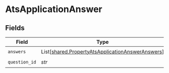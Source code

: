 # AtsApplicationAnswer


## Fields

| Field                                                                                                          | Type                                                                                                           | Required                                                                                                       | Description                                                                                                    |
| -------------------------------------------------------------------------------------------------------------- | -------------------------------------------------------------------------------------------------------------- | -------------------------------------------------------------------------------------------------------------- | -------------------------------------------------------------------------------------------------------------- |
| `answers`                                                                                                      | List[[shared.PropertyAtsApplicationAnswerAnswers](../../models/shared/propertyatsapplicationansweranswers.md)] | :heavy_check_mark:                                                                                             | N/A                                                                                                            |
| `question_id`                                                                                                  | *str*                                                                                                          | :heavy_check_mark:                                                                                             | N/A                                                                                                            |